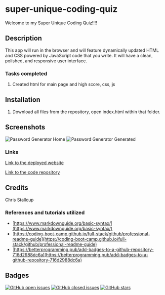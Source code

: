 # **super-unique-coding-quiz**

Welcome to my Super Unique Coding Quiz!!!!

## Description

This app will run in the browser and will feature dynamically updated HTML and CSS powered by JavaScript code that you write. It will have a clean, polished, and responsive user interface. 

### **Tasks completed**
1. Created html for main page and high score, css, js



## Installation

1. Download all files from the repository, open index.html within that folder.



## Screenshots

![Password Generator Home](home.png)
![Password Generator Generated](generated.png)

### **Links**

[Link to the deployed website](https://mrtofuuu.github.io/super-unique-coding-quiz/)

[Link to the code repository](https://github.com/MrTofuuu/super-unique-coding-quiz)


## Credits
Chris Stallcup


### References and tutorials utilized
* [https://www.markdownguide.org/basic-syntax/](https://www.markdownguide.org/basic-syntax/)
* [https://coding-boot-camp.github.io/full-stack/github/professional-readme-guide](https://coding-boot-camp.github.io/full-stack/github/professional-readme-guide)
* [https://betterprogramming.pub/add-badges-to-a-github-repository-716d2988dc6a](https://betterprogramming.pub/add-badges-to-a-github-repository-716d2988dc6a)

## Badges

[![GitHub open issues](https://img.shields.io/github/issues/MrTofuuu/super-unique-coding-quiz?style=for-the-badge)](https://github.com/MrTofuuu/super-unique-coding-quiz/issues)
[![GitHub closed issues](https://img.shields.io/github/issues-closed/MrTofuuu/super-unique-coding-quiz?style=for-the-badge)](https://img.shields.io/github/issues-closed/MrTofuuu/super-unique-coding-quiz?style=for-the-badge)
[![GitHub stars](https://img.shields.io/github/stars/MrTofuuu/super-unique-coding-quiz?style=for-the-badge)](https://github.com/MrTofuuu/super-unique-coding-quiz/stargazers)



